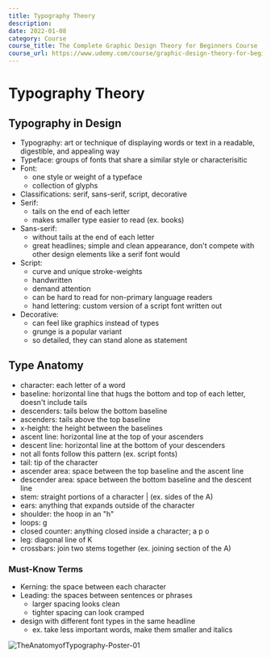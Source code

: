 ```yaml
---
title: Typography Theory
description:
date: 2022-01-08
category: Course
course_title: The Complete Graphic Design Theory for Beginners Course
course_url: https://www.udemy.com/course/graphic-design-theory-for-beginners-course/
---
```


# Typography Theory

## Typography in Design

- Typography: art or technique of displaying words or text in a readable, digestible, and appealing way
- Typeface: groups of fonts that share a similar style or characterisitic
- Font: 
  - one style or weight of a typeface
  - collection of glyphs
- Classifications: serif, sans-serif, script, decorative
- Serif: 
  - tails on the end of each letter
  - makes smaller type easier to read (ex. books)
- Sans-serif:
  - without tails at the end of each letter
  - great headlines; simple and clean appearance, don't compete with other design elements like a serif font would
- Script:
  - curve and unique stroke-weights
  - handwritten
  - demand attention
  - can be hard to read for non-primary language readers
  - hand lettering: custom version of a script font written out
- Decorative: 
  - can feel like graphics instead of types
  - grunge is a popular variant
  - so detailed, they can stand alone as statement

## Type Anatomy

- character: each letter of a word
- baseline: horizontal line that hugs the bottom and top of each letter, doesn't include tails
- descenders: tails below the bottom baseline
- ascenders: tails above the top baseline
- x-height: the height between the baselines
- ascent line: horizontal line at the top of your ascenders
- descent line: horizontal line at the bottom of your descenders
- not all fonts follow this pattern (ex. script fonts)
- tail: tip of the character
- ascender area: space between the top baseline and the ascent line
- descender area: space between the bottom baseline and the descent line
- stem: straight portions of a character | (ex. sides of the A)
- ears: anything that expands outside of the character
- shoulder: the hoop in an "h"
- loops: g
- closed counter: anything closed inside a character; a p o
- leg: diagonal line of K
- crossbars: join two stems together (ex. joining section of the A)

### Must-Know Terms

- Kerning: the space between each character
- Leading: the spaces between sentences or phrases
  - larger spacing looks clean
  - tighter spacing can look cramped
- design with different font types in the same headline
  - ex. take less important words, make them smaller and italics

![TheAnatomyofTypography-Poster-01](https://user-images.githubusercontent.com/3475947/148657171-002739a8-7c1b-465e-9b13-eff59e97a86e.jpg)

